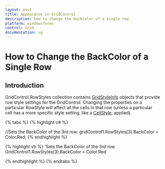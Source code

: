 ```yaml
---
layout: post
title: Appearance in GridControl
description: how to change the backcolor of a single row
platform: windowsforms
control: Grid
documentation: ug
---
```


# How to Change the BackColor of a Single Row

## Introduction

GridControl.RowStyles collection contains [GridStyleInfo](/windowsforms/Grid/Cell-Style-Architecture#gridstyleinfo-class-overview) objects that provide row style settings for the GridControl. Changing the properties on a particular RowStyle will affect all the cells in that row (unless a particular cell has a more specific style setting, like a [CellStyle](/windowsforms/Grid/Cell-Style-Architecture#properties), applied).

{% tabs %}
{% highlight c# %}

//Sets the BackColor of the 3rd row.
gridControl1.RowStyles[3].BackColor = Color.Red;
{% endhighlight  %}

{% highlight vb %}
'Sets the BackColor of the 3rd row.
GridControl1.RowStyles(3).BackColor = Color.Red

{% endhighlight  %}
{% endtabs %}